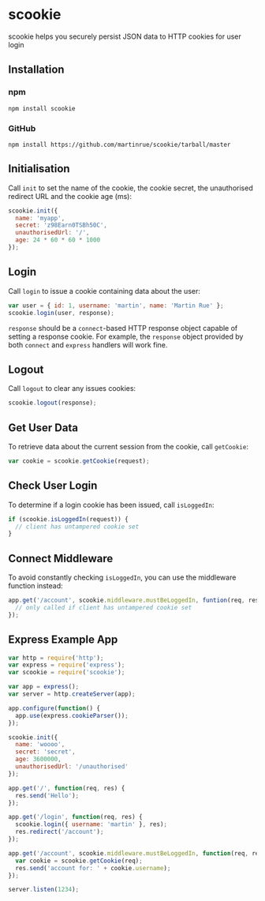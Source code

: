 # scookie

scookie helps you securely persist JSON data to HTTP cookies for user login

## Installation

### npm
```
npm install scookie
```

### GitHub
```
npm install https://github.com/martinrue/scookie/tarball/master
```

## Initialisation

Call `init` to set the name of the cookie, the cookie secret, the unauthorised redirect URL and the cookie age (ms):

```javascript
scookie.init({
  name: 'myapp',
  secret: 'z98Earn0TSBh50C',
  unauthorisedUrl: '/',
  age: 24 * 60 * 60 * 1000
});
```

## Login

Call `login` to issue a cookie containing data about the user:

```javascript
var user = { id: 1, username: 'martin', name: 'Martin Rue' };
scookie.login(user, response);
```

`response` should be a `connect`-based HTTP response object capable of setting a response cookie. For example, the `response` object provided by both `connect` and `express` handlers will work fine.

## Logout

Call `logout` to clear any issues cookies:

```javascript
scookie.logout(response);
```

## Get User Data

To retrieve data about the current session from the cookie, call `getCookie`:

```javascript
var cookie = scookie.getCookie(request);
```

## Check User Login

To determine if a login cookie has been issued, call `isLoggedIn`:

```javascript
if (scookie.isLoggedIn(request)) {
  // client has untampered cookie set
}
```

## Connect Middleware

To avoid constantly checking `isLoggedIn`, you can use the middleware function instead:

```javascript
app.get('/account', scookie.middleware.mustBeLoggedIn, funtion(req, res) {
  // only called if client has untampered cookie set
});
```

## Express Example App

```javascript
var http = require('http');
var express = require('express');
var scookie = require('scookie');

var app = express();
var server = http.createServer(app);

app.configure(function() {
  app.use(express.cookieParser());
});

scookie.init({ 
  name: 'woooo', 
  secret: 'secret', 
  age: 3600000, 
  unauthorisedUrl: '/unauthorised' 
});

app.get('/', function(req, res) {
  res.send('Hello');
});

app.get('/login', function(req, res) {
  scookie.login({ username: 'martin' }, res);
  res.redirect('/account');
});

app.get('/account', scookie.middleware.mustBeLoggedIn, function(req, res) {
  var cookie = scookie.getCookie(req);
  res.send('account for: ' + cookie.username);
});

server.listen(1234);
```
